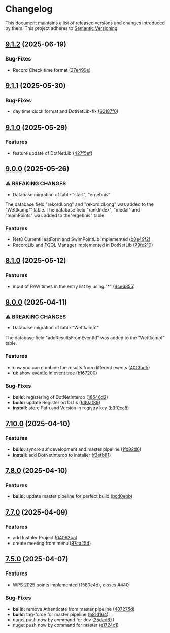 # Changelog

This document maintains a list of released versions and changes introduced by them.
This project adheres to [Semantic Versioning](https://semver.org/spec/v2.0.0.html)

## [9.1.2](https://dev.azure.com/titanium-sportservice/SPORT_SWM_SEM2004/_git/SPORT_SWM_SEM2004/compare/v9.1.1...v9.1.2) (2025-06-19)


### Bug-Fixes

* Record Check time format ([27e499e](https://dev.azure.com/titanium-sportservice/SPORT_SWM_SEM2004/_git/SPORT_SWM_SEM2004/commit/27e499eb9859f18c52ab0bc5593487414d5ba24f))

## [9.1.1](https://dev.azure.com/titanium-sportservice/SPORT_SWM_SEM2004/_git/SPORT_SWM_SEM2004/compare/v9.1.0...v9.1.1) (2025-05-30)


### Bug-Fixes

* day time clock format and DotNetLib-fix ([62187f0](https://dev.azure.com/titanium-sportservice/SPORT_SWM_SEM2004/_git/SPORT_SWM_SEM2004/commit/62187f0fb9b884b53f4def67a45d8aaeecdbe94e))

## [9.1.0](https://dev.azure.com/titanium-sportservice/SPORT_SWM_SEM2004/_git/SPORT_SWM_SEM2004/compare/v9.0.0...v9.1.0) (2025-05-29)


### Features

* feature update of DotNetLib ([427f5ef](https://dev.azure.com/titanium-sportservice/SPORT_SWM_SEM2004/_git/SPORT_SWM_SEM2004/commit/427f5ef8af1d07dd6ecb1e8a583bc83345471249))

## [9.0.0](https://dev.azure.com/titanium-sportservice/SPORT_SWM_SEM2004/_git/SPORT_SWM_SEM2004/compare/v8.1.0...v9.0.0) (2025-05-26)


### ⚠ BREAKING CHANGES

* Database migration of table "start", "ergebnis"

The database field "rekordLong" and "rekordIdLong" was added to the
"Wettkampf" table.
The database field "rankIndex", "medal" and "teamPoints" was added to
the"ergebnis" table.

### Features

* Net8 CurrentHeatForm and SwimPointLib implemented ([b8e49f2](https://dev.azure.com/titanium-sportservice/SPORT_SWM_SEM2004/_git/SPORT_SWM_SEM2004/commit/b8e49f27aa3ddcdfe514f68fdf8ca317ce470798))
* RecordLib and FQQL Manager implemented in DotNetLib ([79fe210](https://dev.azure.com/titanium-sportservice/SPORT_SWM_SEM2004/_git/SPORT_SWM_SEM2004/commit/79fe210bf0252d01125004c753b6a43e3fed67de))

## [8.1.0](https://dev.azure.com/titanium-sportservice/SPORT_SWM_SEM2004/_git/SPORT_SWM_SEM2004/compare/v8.0.0...v8.1.0) (2025-05-12)


### Features

* input of RAW times in the entry list by using "*" ([4ce6355](https://dev.azure.com/titanium-sportservice/SPORT_SWM_SEM2004/_git/SPORT_SWM_SEM2004/commit/4ce63559a70ac7e9b7592ecbb9fcea602fd7ddd9))

## [8.0.0](https://dev.azure.com/titanium-sportservice/SPORT_SWM_SEM2004/_git/SPORT_SWM_SEM2004/compare/v7.10.0...v8.0.0) (2025-04-11)


### ⚠ BREAKING CHANGES

* Database migration of table "Wettkampf"

The database field "addResultsFromEventId" was added to the
"Wettkampf" table.

### Features

* now you can combine the results from different events ([40f3bd5](https://dev.azure.com/titanium-sportservice/SPORT_SWM_SEM2004/_git/SPORT_SWM_SEM2004/commit/40f3bd5ac7dd733748ddd70edbf1e4a6c6a00ca6))
* **ui:** show eventId in event tree ([b167200](https://dev.azure.com/titanium-sportservice/SPORT_SWM_SEM2004/_git/SPORT_SWM_SEM2004/commit/b167200afb85ef5b7337f2baeee05f88876a54ba))


### Bug-Fixes

* **build:** registering of DotNetInterop ([18546d2](https://dev.azure.com/titanium-sportservice/SPORT_SWM_SEM2004/_git/SPORT_SWM_SEM2004/commit/18546d29504bbd4ef76df4223cceaf369f3a6c1b))
* **build:** update Register od DLLs ([640af89](https://dev.azure.com/titanium-sportservice/SPORT_SWM_SEM2004/_git/SPORT_SWM_SEM2004/commit/640af895a94cf96bc5a1103a68490e121b13b9ca))
* **install:** store Path and Version in registry key ([b3f0cc5](https://dev.azure.com/titanium-sportservice/SPORT_SWM_SEM2004/_git/SPORT_SWM_SEM2004/commit/b3f0cc5ca5d343f7e73cd4a994bc4659fe1dc09e))

## [7.10.0](https://dev.azure.com/titanium-sportservice/SPORT_SWM_SEM2004/_git/SPORT_SWM_SEM2004/compare/v7.8.0...v7.10.0) (2025-04-10)


### Features

* **build:** syncro auf development and master pipeline ([1fd82d0](https://dev.azure.com/titanium-sportservice/SPORT_SWM_SEM2004/_git/SPORT_SWM_SEM2004/commit/1fd82d0774ae1a41b10eae78373314d85bd03598))
* **install:** add DotNetInterop to installer ([f2efb81](https://dev.azure.com/titanium-sportservice/SPORT_SWM_SEM2004/_git/SPORT_SWM_SEM2004/commit/f2efb817f6435b952669d57e04b978ed6f3fc2dd))

## [7.8.0](https://dev.azure.com/titanium-sportservice/SPORT_SWM_SEM2004/_git/SPORT_SWM_SEM2004/compare/v7.7.0...v7.8.0) (2025-04-10)


### Features

* **build:**  update master pipeline for perfect build ([bcd0ebb](https://dev.azure.com/titanium-sportservice/SPORT_SWM_SEM2004/_git/SPORT_SWM_SEM2004/commit/bcd0ebb1aad43ce13f4eaef1797c8094a488297f))

## [7.7.0](https://dev.azure.com/titanium-sportservice/SPORT_SWM_SEM2004/_git/SPORT_SWM_SEM2004/compare/v7.5.0...v7.7.0) (2025-04-09)


### Features

* add Instaler Project ([04063ba](https://dev.azure.com/titanium-sportservice/SPORT_SWM_SEM2004/_git/SPORT_SWM_SEM2004/commit/04063baab12aa4186d1b25d930e6f7e13193a1b7))
* create meeting from menu ([97ca25d](https://dev.azure.com/titanium-sportservice/SPORT_SWM_SEM2004/_git/SPORT_SWM_SEM2004/commit/97ca25d0d6348878aa7311083c052f8f1d7633d5))

## [7.5.0](https://dev.azure.com/titanium-sportservice/SPORT_SWM_SEM2004/_git/SPORT_SWM_SEM2004/compare/v7.4.0...v7.5.0) (2025-04-07)


### Features

* WPS 2025 points implemented ([1580c4d](https://dev.azure.com/titanium-sportservice/SPORT_SWM_SEM2004/_git/SPORT_SWM_SEM2004/commit/1580c4dca08d1d632fc8930098a62c5a677466e0)), closes [#440](https://dev.azure.com/titanium-sportservice/SPORT_SWM_SEM2004/_git/SPORT_SWM_SEM2004/issues/440)


### Bug-Fixes

* **build:** remove Athenticate from master pipeline ([487275d](https://dev.azure.com/titanium-sportservice/SPORT_SWM_SEM2004/_git/SPORT_SWM_SEM2004/commit/487275d6b8c72a47ed3e7f67e043e1fade11245b))
* **build:** tag-force for master pipeline ([b81d164](https://dev.azure.com/titanium-sportservice/SPORT_SWM_SEM2004/_git/SPORT_SWM_SEM2004/commit/b81d1642fb12143a1c3d9085647d1e848ef6ab6d))
* nuget push now by command for dev ([25dcd67](https://dev.azure.com/titanium-sportservice/SPORT_SWM_SEM2004/_git/SPORT_SWM_SEM2004/commit/25dcd67a2e58af3116c268cf9b02bd20dacce042))
* nuget push now by command for master ([e1724c1](https://dev.azure.com/titanium-sportservice/SPORT_SWM_SEM2004/_git/SPORT_SWM_SEM2004/commit/e1724c1f373a588f805a4863e2cebd827e2d75fd))
